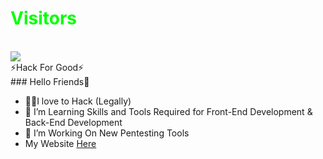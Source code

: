 <h1 style="color:#00ff00">Visitors</h1><br />
<img src="https://camo.githubusercontent.com/49199c3c594c526f193a5049b8e41256ea81cd86e652a71ed4061722beed576b/68747470733a2f2f70726f66696c652d636f756e7465722e676c697463682e6d652f78456c6b6f6d792f636f756e742e737667"/><br />
 ⚡Hack For Good⚡<br />
 ### Hello Friends🥷
 
- 🧑‍💻I love to Hack (Legally)<br />
- 🌱 I’m Learning Skills and Tools Required for Front-End Development & Back-End Development<br />
- 🔭 I’m Working On New Pentesting Tools<br />
-  My Website [ Here ](https://codefoxdev.com)
